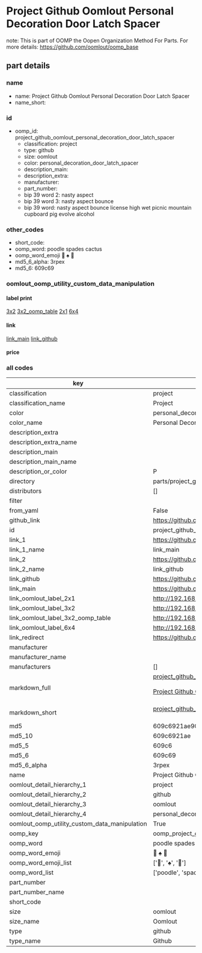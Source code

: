 # Project Github Oomlout Personal Decoration Door Latch Spacer  

note: This is part of OOMP the Oopen Organization Method For Parts. For more details: https://github.com/oomlout/oomp_base

##  part details
  







### name
* name: Project Github Oomlout Personal Decoration Door Latch Spacer
* name_short: 
### id
* oomp_id: project_github_oomlout_personal_decoration_door_latch_spacer
  * classification: project
  * type: github
  * size: oomlout
  * color: personal_decoration_door_latch_spacer
  * description_main: 
  * description_extra: 
  * manufacturer: 
  * part_number: 
  * bip 39 word 2: nasty aspect
  * bip 39 word 3: nasty aspect bounce
  * bip 39 word: nasty aspect bounce license high wet picnic mountain cupboard pig evolve alcohol

### other_codes
* short_code: 
* oomp_word: poodle spades cactus
* oomp_word_emoji :poodle: :spades: :cactus:
* md5_6_alpha: 3rpex
* md5_6: 609c69






### oomlout_oomp_utility_custom_data_manipulation
#### label print
[3x2](http://192.168.1.245:1112/?label=oomp%203rpex)
[3x2_oomp_table](http://192.168.1.108:1112/?label=oomp%203rpex)
[2x1](http://192.168.1.242:1112/?label=oomp%203rpex)
[6x4](http://192.168.1.55:1112/?label=oomp%203rpex)    

#### link

[link_main](https://github.com/oomlout/oomlout_oomp_version_1_messy/tree/main/parts/project_github_oomlout_personal_decoration_door_latch_spacer) [link_github](https://github.com/oomlout/oomlout_oomp_version_1_messy/tree/main/parts/project_github_oomlout_personal_decoration_door_latch_spacer)                             

#### price







### all codes 
| key | value |  
| --- | --- |  
| classification | project |  
| classification_name | Project |  
| color | personal_decoration_door_latch_spacer |  
| color_name | Personal Decoration Door Latch Spacer |  
| description_extra |  |  
| description_extra_name |  |  
| description_main |  |  
| description_main_name |  |  
| description_or_color | P  |  
| directory | parts/project_github_oomlout_personal_decoration_door_latch_spacer |  
| distributors | [] |  
| filter |  |  
| from_yaml | False |  
| github_link | https://github.com/oomlout/oomlout_oomp_part_src/tree/main/parts/project_github_oomlout_personal_decoration_door_latch_spacer |  
| id | project_github_oomlout_personal_decoration_door_latch_spacer |  
| link_1 | https://github.com/oomlout/oomlout_oomp_version_1_messy/tree/main/parts/project_github_oomlout_personal_decoration_door_latch_spacer |  
| link_1_name | link_main |  
| link_2 | https://github.com/oomlout/oomlout_oomp_version_1_messy/tree/main/parts/project_github_oomlout_personal_decoration_door_latch_spacer |  
| link_2_name | link_github |  
| link_github | https://github.com/oomlout/oomlout_oomp_version_1_messy/tree/main/parts/project_github_oomlout_personal_decoration_door_latch_spacer |  
| link_main | https://github.com/oomlout/oomlout_oomp_version_1_messy/tree/main/parts/project_github_oomlout_personal_decoration_door_latch_spacer |  
| link_oomlout_label_2x1 | http://192.168.1.242:1112/?label=oomp%203rpex |  
| link_oomlout_label_3x2 | http://192.168.1.245:1112/?label=oomp%203rpex |  
| link_oomlout_label_3x2_oomp_table | http://192.168.1.108:1112/?label=oomp%203rpex |  
| link_oomlout_label_6x4 | http://192.168.1.55:1112/?label=oomp%203rpex |  
| link_redirect | https://github.com/oomlout/oomlout_oomp_version_1_messy/tree/main/parts/project_github_oomlout_personal_decoration_door_latch_spacer |  
| manufacturer |  |  
| manufacturer_name |  |  
| manufacturers | [] |  
| markdown_full | [project_github_oomlout_personal_decoration_door_latch_spacer](none)<br>[](none)<br>[Project Github Oomlout Personal Decoration Door Latch Spacer](none)<br><br> |  
| markdown_short | [project_github_oomlout_personal_decoration_door_latch_spacer](none)<br><br> |  
| md5 | 609c6921ae909487e635c81234c35c99 |  
| md5_10 | 609c6921ae |  
| md5_5 | 609c6 |  
| md5_6 | 609c69 |  
| md5_6_alpha | 3rpex |  
| name | Project Github Oomlout Personal Decoration Door Latch Spacer |  
| oomlout_detail_hierarchy_1 | project |  
| oomlout_detail_hierarchy_2 | github |  
| oomlout_detail_hierarchy_3 | oomlout |  
| oomlout_detail_hierarchy_4 | personal_decoration_door_latch_spacer |  
| oomlout_oomp_utility_custom_data_manipulation | True |  
| oomp_key | oomp_project_github_oomlout_personal_decoration_door_latch_spacer |  
| oomp_word | poodle spades cactus |  
| oomp_word_emoji | :poodle: :spades: :cactus: |  
| oomp_word_emoji_list | [':poodle:', ':spades:', ':cactus:'] |  
| oomp_word_list | ['poodle', 'spades', 'cactus'] |  
| part_number |  |  
| part_number_name |  |  
| short_code |  |  
| size | oomlout |  
| size_name | Oomlout |  
| type | github |  
| type_name | Github |  
